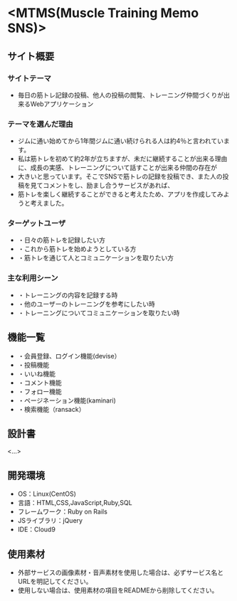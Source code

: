 # <MTMS(Muscle Training Memo SNS)>

## サイト概要

### サイトテーマ
- 毎日の筋トレ記録の投稿、他人の投稿の閲覧、トレーニング仲間づくりが出来るWebアプリケーション

### テーマを選んだ理由
- ジムに通い始めてから1年間ジムに通い続けられる人は約4％と言われています。
- 私は筋トレを初めて約2年が立ちますが、未だに継続することが出来る理由に、成長の実感、トレーニングについて話すことが出来る仲間の存在が
- 大きいと思っています。そこでSNSで筋トレの記録を投稿でき、また人の投稿を見てコメントをし、励まし合うサービスがあれば、
- 筋トレを楽しく継続することができると考えたため、アプリを作成してみようと考えました。

### ターゲットユーザ
- ・日々の筋トレを記録したい方
- ・これから筋トレを始めようとしている方
- ・筋トレを通じて人とコミュニケーションを取りたい方

### 主な利用シーン
- ・トレーニングの内容を記録する時
- ・他のユーザーのトレーニングを参考にしたい時
- ・トレーニングについてコミュニケーションを取りたい時

## 機能一覧
- ・会員登録、ログイン機能(devise）
- ・投稿機能
- ・いいね機能
- ・コメント機能
- ・フォロー機能
- ・ページネーション機能(kaminari)
- ・検索機能（ransack）

## 設計書
<...>

## 開発環境
- OS：Linux(CentOS)
- 言語：HTML,CSS,JavaScript,Ruby,SQL
- フレームワーク：Ruby on Rails
- JSライブラリ：jQuery
- IDE：Cloud9

## 使用素材
- 外部サービスの画像素材・音声素材を使用した場合は、必ずサービス名とURLを明記してください。
- 使用しない場合は、使用素材の項目をREADMEから削除してください。